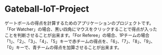 # Gateball-IoT-Project
ゲートボールの得点を計算するためのアプリケーションのプロジェクトです。「For Watcher」の場合、黒い四角にマウスをクリックすることで得点が入ったことを判断させることが出来ます。「For Referee」の場合、1Pチームの場合「1」、「2」、「3」、「4」、「5」キーで赤チームの得点を、「6」、「7」、「8」、「9」、「0」キーで、青チームの得点を加算させることが出来ます。
